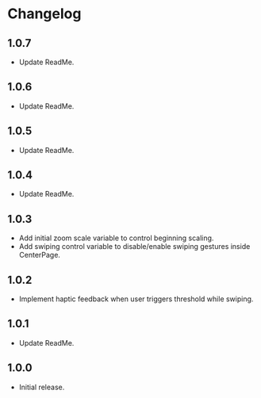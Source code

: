 # Changelog

## 1.0.7

* Update ReadMe.

## 1.0.6

* Update ReadMe.

## 1.0.5

* Update ReadMe.

## 1.0.4

* Update ReadMe.

## 1.0.3

* Add initial zoom scale variable to control beginning scaling.
* Add swiping control variable to disable/enable swiping gestures inside CenterPage.

## 1.0.2

* Implement haptic feedback when user triggers threshold while swiping.

## 1.0.1

* Update ReadMe.

## 1.0.0

* Initial release.
